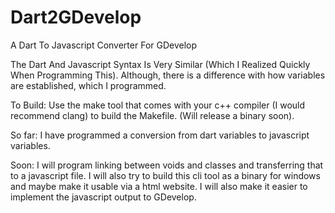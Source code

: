 # Dart2GDevelop
A Dart To Javascript Converter For GDevelop

The Dart And Javascript Syntax Is Very Similar (Which I Realized Quickly When Programming This). Although, there is a difference with how variables are established, which I programmed.

To Build:
Use the make tool that comes with your c++ compiler (I would recommend clang) to build the Makefile. (Will release a binary soon).

So far:
I have programmed a conversion from dart variables to javascript variables.

Soon:
I will program linking between voids and classes and transferring that to a javascript file. I will also try to build this cli tool as a binary for windows and maybe make it usable via a html website. I will also make it easier to implement the javascript output to GDevelop.
